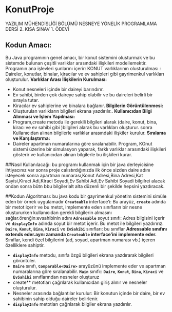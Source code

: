 # KonutProje
YAZILIM MÜHENDİSLİĞİ BÖLÜMÜ NESNEYE YÖNELİK PROGRAMLAMA DERSİ 2. KISA  SINAV 1. ÖDEVİ

##  Kodun Amacı:

Bu Java programının genel amacı, bir konut sistemini olusturmak ve bu sistemde bulunan çeşitli varlıklar arasındaki ilişkileri modellemektir. Programın ana işlevleri şunlarını içerir:
KONUT varlıklarının olusturulması :
Daireler, konutlar, binalar, kiracılar ve ev sahipleri gibi gayrimenkul varlıkları oluşturulur.
**Varlıklar Arası İlişkilerin Kurulması:**
- Konut nesneleri içinde bir daireyi barındırır.
- Ev sahibi, birden çok daireye sahip olabilir ve bu daireleri belirli bir sırayla tutar.
- Kiracılar ev sahiplerine ve binalara bağlanır.
**Bilgilerin Görüntülenmesi:**
- Oluşturulan varlıkların bilgileri ekrana yazdırılır..
**Kullanıcıdan Bilgi Alınması ve İşlem Yapılması:**
- Program,create metodu ile gereklli bilgileri alarak (daire, konut, bina, kiracı ve ev sahibi gibi )bilgileri alarak bu varlıkları oluşturur.
sonra Kullanıcıdan alınan bilgilerle varlıklar arasındaki ilişkiler kurulur.
**Sıralama ve Karşılaştırma:**
- Daireler apartman numaralarına göre sıralanabilir.
Program, KOnut sistemi üzerine bir simulasyon yaparak, farklı varlıklar arasındaki ilişkileri gösterir ve kullanıcıdan alınan bilgilerle bu ilişkileri kurar.

##Nasıl Kullanılacağı: 
bu programı kullanmak için bir java derleyicisine ihtiyacınız var 
sonra proje calıstırdığınızda ilk önce sizden daire adını isteyecek 
sonra apartman numarası,Konut Adresi,Bina Adresi,Kat Sayisi,Kiraci Adi,Kiraci Soyadi,Ev Sahibi Adi,Ev Sahibi Soyadi  bilgilrei alacak ondan sonra bütn bbu bilgilerialt alta düzenli bir şekilde hepsini yazdıracak.

##Kodun Algoritması:
bu java kodu bir gayrimenkul yönetim sistemini simüle eden bir örnek uygulamadır
**`Createable`** interface’i: Bu arayüz, **`create`** adında bir metot içerir ve bu metot, implemente eden sınıfların bir nesne oluştururken kullanıcıdan gerekli bilgilerin almasını sağlar.örenğin:evsahibinin adını 
**`Adressable`** soyut sınıfı: Adres bilgisini içerir ve **`displayInfo`** adında soyut bir metot içerir. Bu metot ile bilgileri yazdırırız.
**`Daire`**, **`Konut`**, **`Bina`**, **`Kiraci`** ve **`EvSahibi`** sınıfları:
bu sınıflar **Adressable sınıfını extends eder.aynı zamanda `Createable` interface’ini implemente eder.**
Sınıflar, kendi özel bilgilerini (ad, soyad, apartman numarası vb.) içeren özelliklere sahiptir.
- **`displayInfo`** metodu, sınıfa özgü bilgileri ekrana yazdırarak bilgileri görüntüler.
- **`Daire`** sınıfı, **`Comparable<Daire>`** arayüzünü implemente eder ve apartman numaralarına göre sıralanabilir.
**`Main`** sınıfı::
**`Daire`**, **`Konut`**, **`Bina`**, **`Kiraci`** ve **`EvSahibi`** sınıflarından nesneler oluşturuz
- create** metotları çağrılarak kullanıcıdan giriş alınır ve nesneler oluşturulur.
- Nesneler arasında bağlantılar kurulur: Bir konutun içinde bir daire, bir ev sahibinin sahip olduğu daireler belirlenir.
- **`displayInfo`** metotları çağrılarak bilgiler ekrana yazdırılır.
